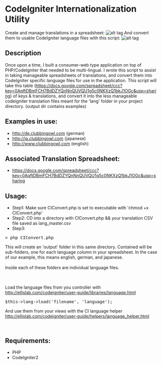 CodeIgniter Internationalization Utility
========================================

Create and manage translations in a spreadsheet:
![alt tag](http://oi40.tinypic.com/2645qis.jpg)
And convert them to usable CodeIgniter language files with this script:
![alt tag](http://oi42.tinypic.com/jhtpqa.jpg)


Description
-----------
Once upon a time, I built a consumer-web type application on top of PHP/CodeIgniter that needed to be multi-lingual. I wrote this script to assist in taking manageable spreadsheets of translations, and convert them into CodeIgniter specific language files for use in the application. This script will take this table (https://docs.google.com/spreadsheet/ccc?key=0AqftDBmFCH7BdDZYQnNnQUVQU1g5c0NKXzQ1bkJ1OGc&usp=sharing) of keys & translations, and convert it into the less manageable codeigniter translation files meant for the 'lang' folder in your project directory. (output dir contains examples)

Examples in use:
----------------
- http://de.clubbingowl.com (german)
- http://ja.clubbingowl.com (japanese)
- http://www.clubbingowl.com (english)

Associated Translation Spreadsheet:
-----------------------------------
- https://docs.google.com/spreadsheet/ccc?key=0AqftDBmFCH7BdDZYQnNnQUVQU1g5c0NKXzQ1bkJ1OGc&usp=sharing

Usage:
------
- Step1: Make sure CIConvert.php is set to executable with 'chmod +x CIConvert.php'
- Step2: CD into a directory with CIConvert.php && your translation CSV file saved as lang_master.csv
- Step3:
<pre>
> php CIConvert.php
</pre>
This will create an 'output' folder in this same directory. Contained will be sub-folders, one for each language column in your spreadsheet. In the case of our example, this means english, german, and japanese. 
<br><br>
Inside each of these folders are individual language files. 

<br><br>
Load the language files from you controller with
http://ellislab.com/codeigniter/user-guide/libraries/language.html
<pre>
$this->lang->load('filename', 'language');
</pre>

And use them from your views with the CI language helper
http://ellislab.com/codeigniter/user-guide/helpers/language_helper.html
<pre>
<?= lang('language_key'); ?>
</pre>

Requirements:
-------------
- PHP
- CodeIgniter2
